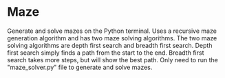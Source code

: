 # Maze
Generate and solve mazes on the Python terminal. 
Uses a recursive maze generation algorithm and has two maze solving algorithms. 
The two maze solving algorithms are depth first search and breadth first search. 
Depth first search simply finds a path from the start to the end. 
Breadth first search takes more steps, but will show the best path. 
Only need to run the "maze_solver.py" file to generate and solve mazes.
